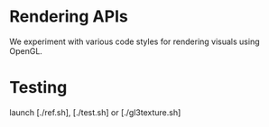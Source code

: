 Rendering APIs
==============

We experiment with various code styles for rendering visuals using OpenGL.

Testing
=======

launch [./ref.sh], [./test.sh] or [./gl3texture.sh]
